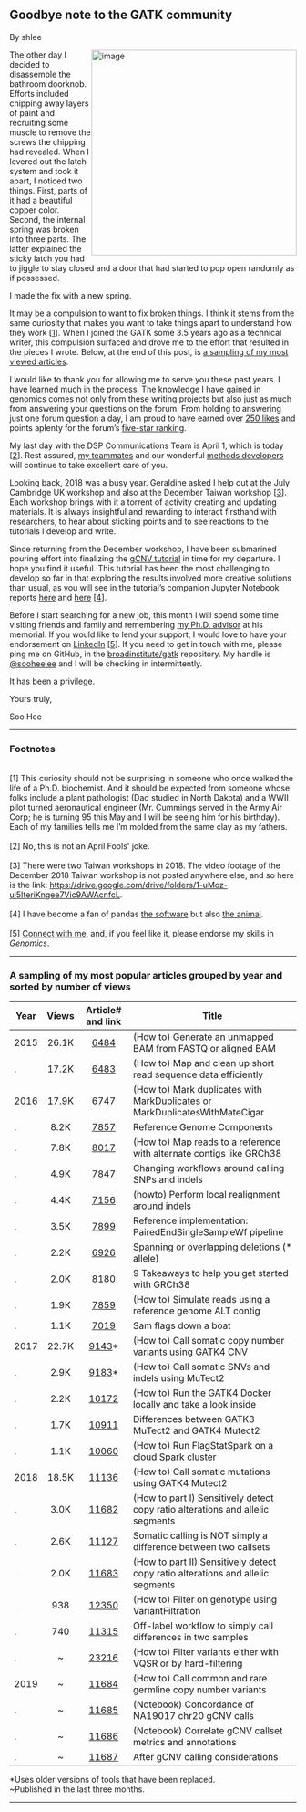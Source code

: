 ## Goodbye note to the GATK community

By shlee

<p><a rel="nofollow" href="https://us.v-cdn.net/5019796/uploads/editor/9b/27ayny8h6kl8.png"><img src="https://us.v-cdn.net/5019796/uploads/editor/9b/27ayny8h6kl8.png" width="360" alt="image" style="float: right;" class="embedImage-img importedEmbed-img"></img></a></p>

<p>The other day I decided to disassemble the bathroom doorknob. Efforts included chipping away layers of paint and recruiting some muscle to remove the screws the chipping had revealed. When I levered out the latch system and took it apart, I noticed two things. First, parts of it had a beautiful copper color. Second, the internal spring was broken into three parts. The latter explained the sticky latch you had to jiggle to stay closed and a door that had started to pop open randomly as if possessed.</p>

<p>I made the fix with a new spring.</p>

<p>It may be a compulsion to want to fix broken things. I think it stems from the same curiosity that makes you want to take things apart to understand how they work [<a rel="nofollow" href="#ref1">1</a>]. When I joined the GATK some 3.5 years ago as a technical writer, this compulsion surfaced and drove me to the effort that resulted in the pieces I wrote. Below, at the end of this post, is <a rel="nofollow" href="#table">a sampling of my most viewed articles</a>.</p>

<p>I would like to thank you for allowing me to serve you these past years. I have learned much in the process. The knowledge I have gained in genomics comes not only from these writing projects but also just as much from answering your questions on the forum. From holding to answering just one forum question a day, I am proud to have earned over <a rel="nofollow" href="https://gatkforums.broadinstitute.org/gatk/badge/like-250">250 likes</a> and points aplenty for the forum’s <a rel="nofollow" href="https://gatkforums.broadinstitute.org/gatk/profile/shlee">five-star ranking</a>.</p>

<p>My last day with the DSP Communications Team is April 1, which is today [<a rel="nofollow" href="#ref2">2</a>]. Rest assured, <a rel="nofollow" href="https://software.broadinstitute.org/gatk/blog?id=23384">my teammates</a> and our wonderful <a rel="nofollow" href="https://github.com/broadinstitute/gatk/graphs/contributors">methods developers</a> will continue to take excellent care of you.</p>

<p>Looking back, 2018 was a busy year. Geraldine asked I help out at the July Cambridge UK workshop and also at the December Taiwan workshop [<a rel="nofollow" href="#ref3">3</a>]. Each workshop brings with it a torrent of activity creating and updating materials. It is always insightful and rewarding to interact firsthand with researchers, to hear about sticking points and to see reactions to the tutorials I develop and write.</p>

<p>Since returning from the December workshop, I have been submarined pouring effort into finalizing the <a rel="nofollow" href="https://gatkforums.broadinstitute.org/gatk/discussion/11684">gCNV tutorial</a> in time for my departure. I hope you find it useful. This tutorial has been the most challenging to develop so far in that exploring the results involved more creative solutions than usual, as you will see in the tutorial’s companion Jupyter Notebook reports <a rel="nofollow" href="https://gatkforums.broadinstitute.org/gatk/discussion/11685/notebook-concordance-of-na19017-chr20-gcnv-calls/p1?new=1">here</a> and  <a rel="nofollow" href="https://gatkforums.broadinstitute.org/gatk/discussion/11686/notebook-correlate-gcnv-callset-metrics-and-annotations/p1?new=1">here</a> [<a rel="nofollow" href="#ref4">4</a>].</p>

<p>Before I start searching for a new job, this month I will spend some time visiting friends and family and remembering <a rel="nofollow" href="https://www.hopkinsmedicine.org/news/newsroom/news-releases/paul-englund-renowned-biochemist-who-studied-parasites-dies">my Ph.D. advisor</a> at his memorial. If you would like to lend your support, I would love to have your endorsement on <a rel="nofollow" href="https://www.linkedin.com/in/sooheelee">LinkedIn</a> [<a rel="nofollow" href="#ref5">5</a>]. If you need to get in touch with me, please ping me on GitHub, in the <a rel="nofollow" href="https://github.com/broadinstitute/gatk">broadinstitute/gatk</a> repository. My handle is <a rel="nofollow" href="https://github.com/sooheelee">@sooheelee</a> and I will be checking in intermittently.</p>

<p>It has been a privilege.</p>

<p>Yours truly,</p>

<p>Soo Hee</p>

<hr></hr><h3>Footnotes</h3>

<p><a name="ref1" id="ref1"></a> <br>
[1] This curiosity should not be surprising in someone who once walked the life of a Ph.D. biochemist. And it should be expected from someone whose folks include a plant pathologist (Dad studied in North Dakota) and a WWII pilot turned aeronautical engineer (Mr. Cummings served in the Army Air Corp; he is turning 95 this May and I will be seeing him for his birthday). Each of my families tells me I’m molded from the same clay as my fathers.<br><a name="ref2" id="ref2"></a> <br>
[2] No, this is not an April Fools' joke.<br><a name="ref3" id="ref3"></a> <br>
[3] There were two Taiwan workshops in 2018. The video footage of the December 2018 Taiwan workshop is not posted anywhere else, and so here is the link: <a rel="nofollow" href="https://drive.google.com/drive/folders/1-uMoz-ui5IteriKngee7Vic9AWAcnfcL">https://drive.google.com/drive/folders/1-uMoz-ui5IteriKngee7Vic9AWAcnfcL</a>. <br><a name="ref4" id="ref4"></a> <br>
[4] I have become a fan of pandas <a rel="nofollow" href="https://en.wikipedia.org/wiki/Pandas_(software)">the software</a> but also <a rel="nofollow" href="https://www.nationalgeographic.com/animals/2018/08/giant-baby-panda-cubs-china-conservation/#/panda-hidden-forest.jpg">the animal</a>. <br><a name="ref5" id="ref5"></a> <br>
[5] <a rel="nofollow" href="https://www.linkedin.com/in/sooheelee">Connect with me</a>, and, if you feel like it, please endorse my skills in <em>Genomics</em>.</p>

<hr></hr><p><a name="table" id="table"></a></p>

<h3>A sampling of my most popular articles grouped by year and sorted by number of views</h3>

<table><thead><tr><th><strong>Year</strong></th>
  <th align="center"><strong>Views</strong></th>
  <th align="center"><strong>Article# and link</strong></th>
  <th><strong>Title</strong></th>
</tr></thead><tbody><tr><td>2015</td>
  <td align="center">26.1K</td>
  <td align="center"><a rel="nofollow" href="https://gatkforums.broadinstitute.org/gatk/discussion/6484">6484</a></td>
  <td>(How to) Generate an unmapped BAM from FASTQ or aligned BAM</td>
</tr><tr><td>.</td>
  <td align="center">17.2K</td>
  <td align="center"><a rel="nofollow" href="https://gatkforums.broadinstitute.org/gatk/discussion/6483">6483</a></td>
  <td>(How to) Map and clean up short read sequence data efficiently</td>
</tr><tr><td>2016</td>
  <td align="center">17.9K</td>
  <td align="center"><a rel="nofollow" href="https://gatkforums.broadinstitute.org/gatk/discussion/6747">6747</a></td>
  <td>(How to) Mark duplicates with MarkDuplicates or MarkDuplicatesWithMateCigar</td>
</tr><tr><td>.</td>
  <td align="center">8.2K</td>
  <td align="center"><a rel="nofollow" href="https://gatkforums.broadinstitute.org/gatk/discussion/7857">7857</a></td>
  <td>Reference Genome Components</td>
</tr><tr><td>.</td>
  <td align="center">7.8K</td>
  <td align="center"><a rel="nofollow" href="https://gatkforums.broadinstitute.org/gatk/discussion/8017">8017</a></td>
  <td>(How to) Map reads to a reference with alternate contigs like GRCh38</td>
</tr><tr><td>.</td>
  <td align="center">4.9K</td>
  <td align="center"><a rel="nofollow" href="https://gatkforums.broadinstitute.org/gatk/discussion/7847">7847</a></td>
  <td>Changing workflows around calling SNPs and indels</td>
</tr><tr><td>.</td>
  <td align="center">4.4K</td>
  <td align="center"><a rel="nofollow" href="https://gatkforums.broadinstitute.org/gatk/discussion/7156">7156</a></td>
  <td>(howto) Perform local realignment around indels</td>
</tr><tr><td>.</td>
  <td align="center">3.5K</td>
  <td align="center"><a rel="nofollow" href="https://gatkforums.broadinstitute.org/gatk/discussion/7899">7899</a></td>
  <td>Reference implementation: PairedEndSingleSampleWf pipeline</td>
</tr><tr><td>.</td>
  <td align="center">2.2K</td>
  <td align="center"><a rel="nofollow" href="https://gatkforums.broadinstitute.org/gatk/discussion/6926">6926</a></td>
  <td>Spanning or overlapping deletions (* allele)</td>
</tr><tr><td>.</td>
  <td align="center">2.0K</td>
  <td align="center"><a rel="nofollow" href="https://gatkforums.broadinstitute.org/gatk/discussion/8180">8180</a></td>
  <td>9 Takeaways to help you get started with GRCh38</td>
</tr><tr><td>.</td>
  <td align="center">1.9K</td>
  <td align="center"><a rel="nofollow" href="https://gatkforums.broadinstitute.org/gatk/discussion/7859">7859</a></td>
  <td>(How to) Simulate reads using a reference genome ALT contig</td>
</tr><tr><td>.</td>
  <td align="center">1.1K</td>
  <td align="center"><a rel="nofollow" href="https://gatkforums.broadinstitute.org/gatk/discussion/7019">7019</a></td>
  <td>Sam flags down a boat</td>
</tr><tr><td>2017</td>
  <td align="center">22.7K</td>
  <td align="center"><a rel="nofollow" href="https://gatkforums.broadinstitute.org/gatk/discussion/9143">9143</a>*</td>
  <td>(How to) Call somatic copy number variants using GATK4 CNV</td>
</tr><tr><td>.</td>
  <td align="center">2.9K</td>
  <td align="center"><a rel="nofollow" href="https://gatkforums.broadinstitute.org/gatk/discussion/9183">9183</a>*</td>
  <td>(How to) Call somatic SNVs and indels using MuTect2</td>
</tr><tr><td>.</td>
  <td align="center">2.2K</td>
  <td align="center"><a rel="nofollow" href="https://gatkforums.broadinstitute.org/gatk/discussion/10172">10172</a></td>
  <td>(How to) Run the GATK4 Docker locally and take a look inside</td>
</tr><tr><td>.</td>
  <td align="center">1.7K</td>
  <td align="center"><a rel="nofollow" href="https://gatkforums.broadinstitute.org/gatk/discussion/10911">10911</a></td>
  <td>Differences between GATK3 MuTect2 and GATK4 Mutect2</td>
</tr><tr><td>.</td>
  <td align="center">1.1K</td>
  <td align="center"><a rel="nofollow" href="https://gatkforums.broadinstitute.org/gatk/discussion/10060">10060</a></td>
  <td>(How to) Run FlagStatSpark on a cloud Spark cluster</td>
</tr><tr><td>2018</td>
  <td align="center">18.5K</td>
  <td align="center"><a rel="nofollow" href="https://gatkforums.broadinstitute.org/gatk/discussion/11136">11136</a></td>
  <td>(How to) Call somatic mutations using GATK4 Mutect2</td>
</tr><tr><td>.</td>
  <td align="center">3.0K</td>
  <td align="center"><a rel="nofollow" href="https://gatkforums.broadinstitute.org/gatk/discussion/11682">11682</a></td>
  <td>(How to part I) Sensitively detect copy ratio alterations and allelic segments</td>
</tr><tr><td>.</td>
  <td align="center">2.6K</td>
  <td align="center"><a rel="nofollow" href="https://gatkforums.broadinstitute.org/gatk/discussion/11127">11127</a></td>
  <td>Somatic calling is NOT simply a difference between two callsets</td>
</tr><tr><td>.</td>
  <td align="center">2.0K</td>
  <td align="center"><a rel="nofollow" href="https://gatkforums.broadinstitute.org/gatk/discussion/11683">11683</a></td>
  <td>(How to part II) Sensitively detect copy ratio alterations and allelic segments</td>
</tr><tr><td>.</td>
  <td align="center">938</td>
  <td align="center"><a rel="nofollow" href="https://gatkforums.broadinstitute.org/gatk/discussion/12350">12350</a></td>
  <td>(How to) Filter on genotype using VariantFiltration</td>
</tr><tr><td>.</td>
  <td align="center">740</td>
  <td align="center"><a rel="nofollow" href="https://gatkforums.broadinstitute.org/gatk/discussion/11315">11315</a></td>
  <td>Off-label workflow to simply call differences in two samples</td>
</tr><tr><td>.</td>
  <td align="center">~</td>
  <td align="center"><a rel="nofollow" href="https://gatkforums.broadinstitute.org/gatk/discussion/23216">23216</a></td>
  <td>(How to) Filter variants either with VQSR or by hard-filtering</td>
</tr><tr><td>2019</td>
  <td align="center">~</td>
  <td align="center"><a rel="nofollow" href="https://gatkforums.broadinstitute.org/gatk/discussion/11684">11684</a></td>
  <td>(How to) Call common and rare germline copy number variants</td>
</tr><tr><td>.</td>
  <td align="center">~</td>
  <td align="center"><a rel="nofollow" href="https://gatkforums.broadinstitute.org/gatk/discussion/11685">11685</a></td>
  <td>(Notebook) Concordance of NA19017 chr20 gCNV calls</td>
</tr><tr><td>.</td>
  <td align="center">~</td>
  <td align="center"><a rel="nofollow" href="https://gatkforums.broadinstitute.org/gatk/discussion/11686">11686</a></td>
  <td>(Notebook) Correlate gCNV callset metrics and annotations</td>
</tr><tr><td>.</td>
  <td align="center">~</td>
  <td align="center"><a rel="nofollow" href="https://gatkforums.broadinstitute.org/gatk/discussion/11687">11687</a></td>
  <td>After gCNV calling considerations</td>
</tr></tbody></table><p>*Uses older versions of tools that have been replaced.<br>
~Published in the last three months.</p>

<hr></hr>